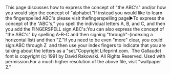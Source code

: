 This page discusses how to express the concept of 
"the ABC's" and/or how you would sign the concept of "alphabet."If instead you would like to learn the fingerspelled ABC's please visit thefingerspelling page►To express the concept of the 
"ABC's," you spell the individual letters A, B, and C, and then you add the 
FINGERSPELL sign.ABC's:You can also express the concept of "the ABC's" by spelling A-B-C and then 
signing "through"-(indexing a horizontal list) and then "Z."If you need to be even "more" clear, you could sign:ABC through Z  and then use your index fingers to indicate that you are 
talking about the letters as a "set."Copyright Lifeprint.com.  The Gallaudet font is copyright (c) 1991 by David 
		Rakowski. All Rights Reserved. Used with permission.For a much higher resolution of the above file, visit "wallpaper 
	2."
